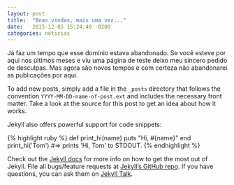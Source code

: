 ```yaml
---
layout: post
title:  "Boas vindas, mais uma vez..."
date:   2015-12-05 15:24:40 -0200
categories: noticias
---
```


Já faz um tempo que esse domínio estava abandonado. Se você esteve por aqui nos
últimos meses e viu uma página de teste deixo meu sincero pedido de desculpas.
Mas agora são novos tempos e com certeza não abandonarei as publicações por
aqui.



To add new posts, simply add a file in the `_posts` directory that follows the convention `YYYY-MM-DD-name-of-post.ext` and includes the necessary front matter. Take a look at the source for this post to get an idea about how it works.

Jekyll also offers powerful support for code snippets:

{% highlight ruby %}
def print_hi(name)
  puts "Hi, #{name}"
end
print_hi('Tom')
#=> prints 'Hi, Tom' to STDOUT.
{% endhighlight %}

Check out the [Jekyll docs][jekyll-docs] for more info on how to get the most out of Jekyll. File all bugs/feature requests at [Jekyll’s GitHub repo][jekyll-gh]. If you have questions, you can ask them on [Jekyll Talk][jekyll-talk].

[jekyll-docs]: http://jekyllrb.com/docs/home
[jekyll-gh]:   https://github.com/jekyll/jekyll
[jekyll-talk]: https://talk.jekyllrb.com/
